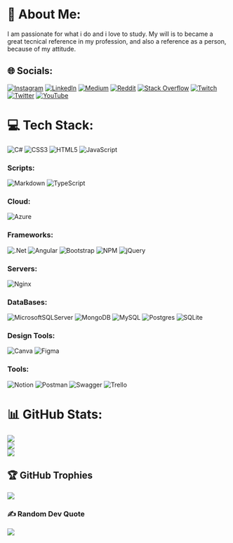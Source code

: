 # 💫 About Me:
I am passionate for what i do and i love to study. My will is to became a great tecnical reference in my profession, and also a reference as a person, because of my attitude.

## 🌐 Socials:
[![Instagram](https://img.shields.io/badge/Instagram-%23E4405F.svg?logo=Instagram&logoColor=white)](https://instagram.com/@dionisiohenriq) [![LinkedIn](https://img.shields.io/badge/LinkedIn-%230077B5.svg?logo=linkedin&logoColor=white)](https://linkedin.com/in/https://www.linkedin.com/in/henrique-dionisio-ferreira-346ab131/) [![Medium](https://img.shields.io/badge/Medium-12100E?logo=medium&logoColor=white)](https://medium.com/@https://medium.com/@henriquedionisio.dionisioferre) [![Reddit](https://img.shields.io/badge/Reddit-%23FF4500.svg?logo=Reddit&logoColor=white)](https://reddit.com/user/dionisiohenriq) [![Stack Overflow](https://img.shields.io/badge/-Stackoverflow-FE7A16?logo=stack-overflow&logoColor=white)](https://stackoverflow.com/users/213723444) [![Twitch](https://img.shields.io/badge/Twitch-%239146FF.svg?logo=Twitch&logoColor=white)](https://twitch.tv/@dionisiohenriq) [![Twitter](https://img.shields.io/badge/Twitter-%231DA1F2.svg?logo=Twitter&logoColor=white)](https://twitter.com/@dionisiohenriq) [![YouTube](https://img.shields.io/badge/YouTube-%23FF0000.svg?logo=YouTube&logoColor=white)](https://youtube.com/c/dionisiohenriq) 

# 💻 Tech Stack:
![C#](https://img.shields.io/badge/c%23-%23239120.svg?style=plastic&logo=c-sharp&logoColor=white) ![CSS3](https://img.shields.io/badge/css3-%231572B6.svg?style=plastic&logo=css3&logoColor=white) ![HTML5](https://img.shields.io/badge/html5-%23E34F26.svg?style=plastic&logo=html5&logoColor=white) ![JavaScript](https://img.shields.io/badge/javascript-%23323330.svg?style=plastic&logo=javascript&logoColor=%23F7DF1E) 

### Scripts:
![Markdown](https://img.shields.io/badge/markdown-%23000000.svg?style=plastic&logo=markdown&logoColor=white) ![TypeScript](https://img.shields.io/badge/typescript-%23007ACC.svg?style=plastic&logo=typescript&logoColor=white) 

### Cloud:
![Azure](https://img.shields.io/badge/azure-%230072C6.svg?style=plastic&logo=azure-devops&logoColor=white)

### Frameworks:
![.Net](https://img.shields.io/badge/.NET-5C2D91?style=plastic&logo=.net&logoColor=white) ![Angular](https://img.shields.io/badge/angular-%23DD0031.svg?style=plastic&logo=angular&logoColor=white) ![Bootstrap](https://img.shields.io/badge/bootstrap-%23563D7C.svg?style=plastic&logo=bootstrap&logoColor=white) ![NPM](https://img.shields.io/badge/NPM-%23000000.svg?style=plastic&logo=npm&logoColor=white) ![jQuery](https://img.shields.io/badge/jquery-%230769AD.svg?style=plastic&logo=jquery&logoColor=white)

### Servers:
![Nginx](https://img.shields.io/badge/nginx-%23009639.svg?style=plastic&logo=nginx&logoColor=white) 

### DataBases: 
 ![MicrosoftSQLServer](https://img.shields.io/badge/Microsoft%20SQL%20Sever-CC2927?style=plastic&logo=microsoft%20sql%20server&logoColor=white) ![MongoDB](https://img.shields.io/badge/MongoDB-%234ea94b.svg?style=plastic&logo=mongodb&logoColor=white) ![MySQL](https://img.shields.io/badge/mysql-%2300f.svg?style=plastic&logo=mysql&logoColor=white) ![Postgres](https://img.shields.io/badge/postgres-%23316192.svg?style=plastic&logo=postgresql&logoColor=white) ![SQLite](https://img.shields.io/badge/sqlite-%2307405e.svg?style=plastic&logo=sqlite&logoColor=white) 

### Design Tools:
![Canva](https://img.shields.io/badge/Canva-%2300C4CC.svg?style=plastic&logo=Canva&logoColor=white) ![Figma](https://img.shields.io/badge/figma-%23F24E1E.svg?style=plastic&logo=figma&logoColor=white)

### Tools:
![Notion](https://img.shields.io/badge/Notion-%23000000.svg?style=plastic&logo=notion&logoColor=white) ![Postman](https://img.shields.io/badge/Postman-FF6C37?style=plastic&logo=postman&logoColor=white) ![Swagger](https://img.shields.io/badge/-Swagger-%23Clojure?style=plastic&logo=swagger&logoColor=white) ![Trello](https://img.shields.io/badge/Trello-%23026AA7.svg?style=plastic&logo=Trello&logoColor=white)

# 📊 GitHub Stats:
![](https://github-readme-stats.vercel.app/api?username=dionisiohenriq&theme=dracula&hide_border=false&include_all_commits=true&count_private=true)<br/>
![](https://github-readme-streak-stats.herokuapp.com/?user=dionisiohenriq&theme=dracula&hide_border=false)<br/>
![](https://github-readme-stats.vercel.app/api/top-langs/?username=dionisiohenriq&theme=dracula&hide_border=false&include_all_commits=true&count_private=true&layout=compact)

## 🏆 GitHub Trophies
![](https://github-profile-trophy.vercel.app/?username=dionisiohenriq&theme=monokai&no-frame=false&no-bg=true&margin-w=4)

### ✍️ Random Dev Quote
![](https://quotes-github-readme.vercel.app/api?type=horizontal&theme=dark)
